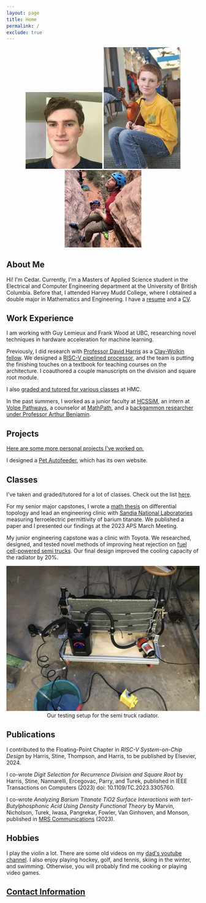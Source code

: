 ```yaml
---
layout: page
title: Home
permalink: /
exclude: true
---
```


<meta name="description"
content="This is the homepage of Cedar Turek.">

<div style="text-align: center">
  <img src = "./assets/img/face.jpg" alt = "face" width = "200" />
  <img src = "./assets/img/violin.jpg" alt = "violin" width = "200" />
  <img src = "./assets/img/hard.jpg" alt="climbing" width="200" />
</div>

## About Me

Hi! I'm Cedar. Currently, I'm a Masters of Applied Science student in the Electrical and Computer Engineering department at the University of British Columbia. Before that, I attended Harvey Mudd College, where I obtained a double major in Mathematics and Engineering. I have a [resume](https://cturek.github.io/home/resume.html) and a [CV](https://cturek.github.io/home/cv.html).

## Work Experience

I am working with Guy Lemieux and Frank Wood at UBC, researching novel techniques in hardware acceleration for machine learning. 

Previously, I did research with [Professor David Harris](http://pages.hmc.edu/harris/) as a [Clay-Wolkin fellow](https://www.hmc.edu/engineering/engineering-fellowships/clay-wolkin-fellowship/). We designed a [RISC-V pipelined processor](https://github.com/openhwgroup/cvw), and the team is putting the finishing touches on a textbook for teaching courses on the architecture. I coauthored a couple manuscripts on the division and square root module.

I also [graded and tutored for various classes](https://cturek.github.io/home/classes.html) at HMC.

In the past summers, I worked as a junior faculty at [HCSSiM](https://hcssim.org/), an intern at [Volpe Pathways](https://www.volpe.dot.gov/about-us/careers/student-and-recent-graduate-opportunities), a counselor at [MathPath](https://www.mathpath.org/), and a [backgammon researcher under Professor Arthur Benjamin](https://www.hmc.edu/about/2021/01/11/art-benjamin-is-backgammon-champ/).

## Projects

[Here are some more personal projects I've worked on.](https://cturek.github.io/home/projects.html)

I designed a [Pet Autofeeder](https://cturek.github.io/E155-Autofeeder/), which has its own website.

## Classes

I've taken and graded/tutored for a lot of classes. Check out the list [here](https://cturek.github.io/home/classes.html).

For my senior major capstones, I wrote a [math thesis](https://sites.google.com/g.hmc.edu/cturek) on differential topology and lead an engineering clinic with [Sandia National Laboratories](https://www.sandia.gov/) measuring ferroelectric permittivity of barium titanate. We published a paper and I presented our findings at the 2023 APS March Meeting. 

My junior engineering capstone was a clinic with Toyota. We researched, designed, and tested novel methods of improving heat rejection on [fuel cell-powered semi trucks](https://pressroom.toyota.com/the-future-of-zero-emission-trucking-takes-another-leap-forward/). Our final design improved the cooling capacity of the radiator by 20%. 

<div style="text-align: center">
  <img src = "./assets/img/radiator.jpg" alt = "radiate" width = "600" />
</div>
<center>Our testing setup for the semi truck radiator.</center>

## Publications

I contributed to the Floating-Point Chapter in *RISC-V System-on-Chip Design* by Harris, Stine, Thompson, and Harris, to be published by Elsevier, 2024.

I co-wrote *Digit Selection for Recurrence Division and Square Root* by Harris, Stine, Nannarelli, Ercegovac, Parry, and Turek, published in IEEE Transactions on Computers (2023) doi: 10.1109/TC.2023.3305760.

I co-wrote *Analyzing Barium Titanate TiO2 Surface Interactions with tert-Butylphosphonic Acid Using Density Functional Theory* by Marvin, Nicholson, Turek, Iwasa, Pangrekar, Fowler, Van Ginhoven, and Monson, published in [MRS Communications](https://doi.org/10.1557/s43579-023-00425-3) (2023). 

## Hobbies

I play the violin a lot. There are some old videos on my [dad's youtube channel](https://www.youtube.com/@steamboatdad). I also enjoy playing hockey, golf, and tennis, skiing in the winter, and swimming. Otherwise, you will probably find me cooking or playing video games. 

## [Contact Information](https://cturek.github.io/home/contact.html)
